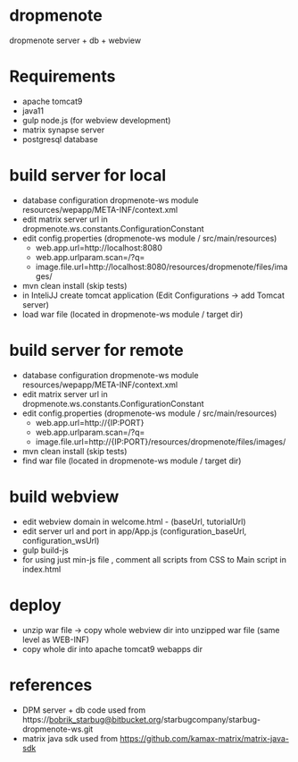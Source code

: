 # dropmenote

dropmenote server + db + webview


# Requirements

- apache tomcat9
- java11
- gulp node.js (for webview development)
- matrix synapse server
- postgresql database
 
# build server for local

- database configuration dropmenote-ws module resources/wepapp/META-INF/context.xml
- edit matrix server url in dropmenote.ws.constants.ConfigurationConstant
- edit config.properties (dropmenote-ws module / src/main/resources) 
	- web.app.url=http://localhost:8080
	- web.app.urlparam.scan=/?q=
	- image.file.url=http://localhost:8080/resources/dropmenote/files/images/
- mvn clean install (skip tests)
- in InteliJJ create tomcat application (Edit Configurations -> add Tomcat server) 
- load war file (located in dropmenote-ws module / target dir) 

# build server for remote

- database configuration dropmenote-ws module resources/wepapp/META-INF/context.xml
- edit matrix server url in dropmenote.ws.constants.ConfigurationConstant
- edit config.properties (dropmenote-ws module / src/main/resources) 
	- web.app.url=http://{IP:PORT}
	- web.app.urlparam.scan=/?q=
	- image.file.url=http://{IP:PORT}/resources/dropmenote/files/images/
- mvn clean install (skip tests)
- find war file (located in dropmenote-ws module / target dir)

# build webview 

- edit webview domain in welcome.html - (baseUrl,  tutorialUrl)
- edit server url and port in app/App.js (configuration_baseUrl,  configuration_wsUrl)
- gulp build-js
- for using just min-js file , comment all scripts from CSS to Main script in index.html

# deploy

- unzip war file -> copy whole webview dir into unzipped war file (same level as WEB-INF) 
- copy whole dir into apache tomcat9 webapps dir


# references

- DPM server + db code used from https://bobrik_starbug@bitbucket.org/starbugcompany/starbug-dropmenote-ws.git
- matrix java sdk used from https://github.com/kamax-matrix/matrix-java-sdk
